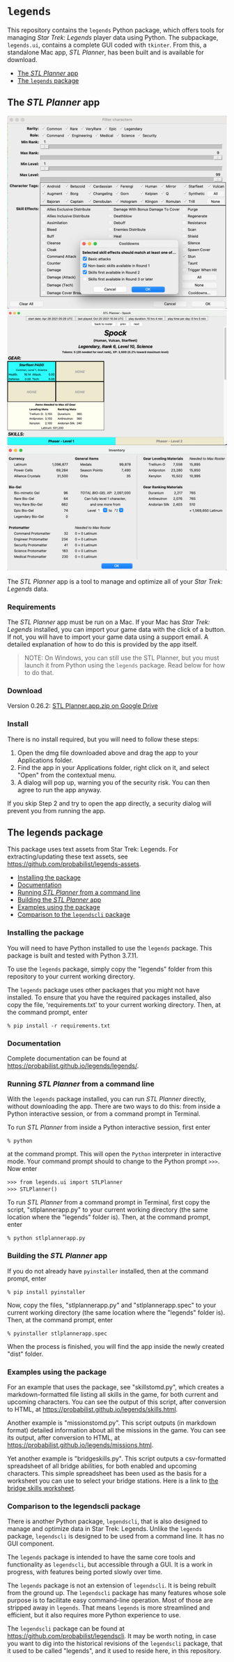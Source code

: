 # `legends`

This repository contains the `legends` Python package, which offers tools for managing *Star Trek: Legends* player data using Python. The subpackage, `legends.ui`, contains a complete GUI coded with `tkinter`. From this, a standalone Mac app, *STL Planner*, has been built and is available for download.

* [The *STL Planner* app](#the-stl-planner-app)
* [The `legends` package](#the-legends-package)

## The *STL Planner* app

![STL Planner screenshot 1](https://github.com/probabilist/legends/blob/main/screenshot.png)
![STL Planner screenshot 2](https://github.com/probabilist/legends/blob/main/screenshot2.png)
![STL Planner screenshot 3](https://github.com/probabilist/legends/blob/main/screenshot3.png)

The *STL Planner* app is a tool to manage and optimize all of your *Star Trek: Legends* data.

### Requirements

The *STL Planner* app must be run on a Mac. If your Mac has *Star Trek: Legends* installed, you can import your game data with the click of a button. If not, you will have to import your game data using a support email. A detailed explanation of how to do this is provided by the app itself.

> NOTE: On Windows, you can still use the STL Planner, but you must launch it from Python using the `legends` package. Read below for how to do that.

### Download

Version 0.26.2: [STL Planner.app.zip on Google Drive](https://drive.google.com/file/d/1NQsKD6hloa9H39k9SLiucG9NUh-JJ3H-/view?usp=sharing)

### Install

There is no install required, but you will need to follow these steps:

1. Open the dmg file downloaded above and drag the app to your Applications folder.
2. Find the app in your Applications folder, right click on it, and select "Open" from the contextual menu.
3. A dialog will pop up, warning you of the security risk. You can then agree to run the app anyway.

If you skip Step 2 and try to open the app directly, a security dialog will prevent you from running the app.

<!--### Developer version

If you'd like to try the latest developer version, it's here: [v0.10.1-dev](https://drive.google.com/file/d/1cC8wh6WpsdCjdXFE43TPNpQ_vRyhuQ3J/view?usp=sharing)

The developer version is a Unix Executable. When you run it in macOS, you will see two windows. One is the app, as usual. The other is a Terminal console.

The developer version may sometimes write to the console, not just for error messages, but for intended functionality. If the app is not functioning the way you expect, be sure to check the console.-->

## The legends package

This package uses text assets from Star Trek: Legends. For extracting/updating these text assets, see https://github.com/probabilist/legends-assets.

* [Installing the package](#installing-the-package)
* [Documentation](#documentation)
* [Running *STL Planner* from a command line](#running-stl-planner-from-a-command-line)
* [Building the *STL Planner* app](#building-the-stl-planner-app)
* [Examples using the package](#examples-using-the-package)
* [Comparison to the `legendscli` package](#comparison-to-the-legendscli-package)

### Installing the package

You will need to have Python installed to use the `legends` package. This package is built and tested with Python 3.7.11.

To use the `legends` package, simply copy the "legends" folder from this repository to your current working directory.

The `legends` package uses other packages that you might not have installed. To ensure that you have the required packages installed, also copy the file, 'requirements.txt' to your current working directory. Then, at the command prompt, enter
```
% pip install -r requirements.txt
```

### Documentation

Complete documentation can be found at https://probabilist.github.io/legends/legends/.

### Running *STL Planner* from a command line

With the `legends` package installed, you can run *STL Planner* directly, without downloading the app. There are two ways to do this: from inside a Python interactive session, or from a command prompt in Terminal.

To run *STL Planner* from inside a Python interactive session, first enter
```
% python
```
at the command prompt. This will open the `Python` interpreter in interactive mode. Your command prompt should to change to the Python prompt `>>>`. Now enter
```
>>> from legends.ui import STLPlanner
>>> STLPlanner()
```

To run *STL Planner* from a command prompt in Terminal, first copy the script, "stlplannerapp.py" to your current working directory (the same location where the "legends" folder is). Then, at the command prompt, enter
```
% python stlplannerapp.py
```

### Building the *STL Planner* app

If you do not already have `pyinstaller` installed, then at the command prompt, enter
```
% pip install pyinstaller
```
Now, copy the files, "stlplannerapp.py" and "stlplannerapp.spec" to your current working directory (the same location where the "legends" folder is). Then, at the command prompt, enter
```
% pyinstaller stlplannerapp.spec
```
When the process is finished, you will find the app inside the newly created "dist" folder.

### Examples using the package

For an example that uses the package, see "skillstomd.py", which creates a markdown-formatted file listing all skills in the game, for both current and upcoming characters. You can see the output of this script, after conversion to HTML, at https://probabilist.github.io/legends/skills.html.

Another example is "missionstomd.py". This script outputs (in markdown format) detailed information about all the missions in the game. You can see its output, after conversion to HTML, at https://probabilist.github.io/legends/missions.html.

Yet another example is "bridgeskills.py". This script outputs a csv-formatted spreadsheet of all bridge abilities, for both enabled and upcoming characters. This simple spreadsheet has been used as the basis for a worksheet you can use to select your bridge stations. Here is a link to [the bridge skills worksheet](https://docs.google.com/spreadsheets/d/1bdKFLJ48N37STNxIX1DTIKrymVTiLZsREI6XDuoJ14g/edit?usp=sharing).

### Comparison to the legendscli package

There is another Python package, `legendscli`, that is also designed to manage and optimize data in Star Trek: Legends. Unlike the `legends` package, `legendscli` is designed to be used from a command line. It has no GUI component.

The `legends` package is intended to have the same core tools and functionality as `legendscli`, but accessible through a GUI. It is a work in progress, with features being ported slowly over time.

The `legends` package is not an extension of `legendscli`. It is being rebuilt from the ground up. The `legendscli` package has many features whose sole purpose is to facilitate easy command-line operation. Most of those are stripped away in `legends`. That means `legends` is more streamlined and efficient, but it also requires more Python experience to use.

The `legendscli` package can be found at https://github.com/probabilist/legendscli. It may be worth noting, in case you want to dig into the historical revisions of the `legendscli` package, that it used to be called "legends", and it used to reside here, in this repository.
